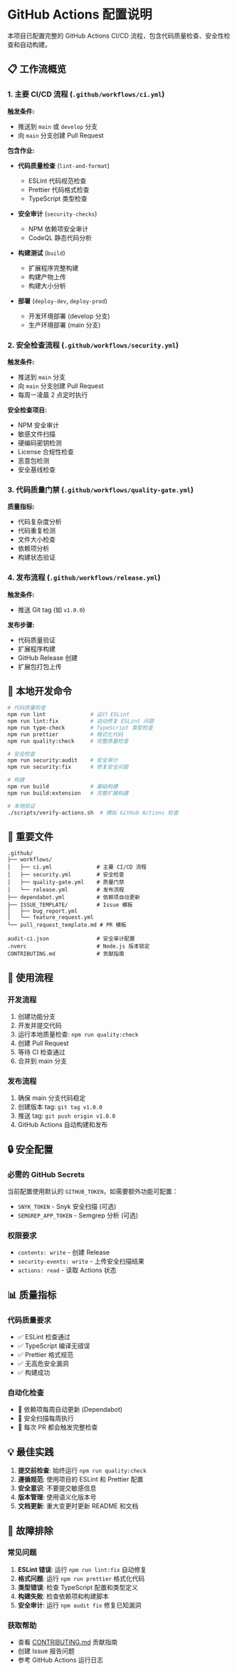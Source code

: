 # GitHub Actions 配置说明

本项目已配置完整的 GitHub Actions CI/CD 流程，包含代码质量检查、安全性检查和自动构建。

## 📋 工作流概览

### 1. 主要 CI/CD 流程 (`.github/workflows/ci.yml`)

**触发条件:**

- 推送到 `main` 或 `develop` 分支
- 向 `main` 分支创建 Pull Request

**包含作业:**

- **代码质量检查** (`lint-and-format`)
    - ESLint 代码规范检查
    - Prettier 代码格式检查
    - TypeScript 类型检查

- **安全审计** (`security-checks`)
    - NPM 依赖项安全审计
    - CodeQL 静态代码分析

- **构建测试** (`build`)
    - 扩展程序完整构建
    - 构建产物上传
    - 构建大小分析

- **部署** (`deploy-dev`, `deploy-prod`)
    - 开发环境部署 (develop 分支)
    - 生产环境部署 (main 分支)

### 2. 安全检查流程 (`.github/workflows/security.yml`)

**触发条件:**

- 推送到 `main` 分支
- 向 `main` 分支创建 Pull Request
- 每周一凌晨 2 点定时执行

**安全检查项目:**

- NPM 安全审计
- 敏感文件扫描
- 硬编码密钥检测
- License 合规性检查
- 恶意包检测
- 安全基线检查

### 3. 代码质量门禁 (`.github/workflows/quality-gate.yml`)

**质量指标:**

- 代码复杂度分析
- 代码重复检测
- 文件大小检查
- 依赖项分析
- 构建状态验证

### 4. 发布流程 (`.github/workflows/release.yml`)

**触发条件:**

- 推送 Git tag (如 `v1.0.0`)

**发布步骤:**

- 代码质量验证
- 扩展程序构建
- GitHub Release 创建
- 扩展包打包上传

## 🔧 本地开发命令

```bash
# 代码质量检查
npm run lint              # 运行 ESLint
npm run lint:fix          # 自动修复 ESLint 问题
npm run type-check        # TypeScript 类型检查
npm run prettier          # 格式化代码
npm run quality:check     # 完整质量检查

# 安全检查
npm run security:audit    # 安全审计
npm run security:fix      # 修复安全问题

# 构建
npm run build             # 基础构建
npm run build:extension   # 完整扩展构建

# 本地验证
./scripts/verify-actions.sh  # 模拟 GitHub Actions 检查
```

## 📁 重要文件

```
.github/
├── workflows/
│   ├── ci.yml              # 主要 CI/CD 流程
│   ├── security.yml        # 安全检查
│   ├── quality-gate.yml    # 质量门禁
│   └── release.yml         # 发布流程
├── dependabot.yml          # 依赖项自动更新
├── ISSUE_TEMPLATE/         # Issue 模板
│   ├── bug_report.yml
│   └── feature_request.yml
└── pull_request_template.md # PR 模板

audit-ci.json               # 安全审计配置
.nvmrc                      # Node.js 版本锁定
CONTRIBUTING.md             # 贡献指南
```

## 🚀 使用流程

### 开发流程

1. 创建功能分支
2. 开发并提交代码
3. 运行本地质量检查: `npm run quality:check`
4. 创建 Pull Request
5. 等待 CI 检查通过
6. 合并到 main 分支

### 发布流程

1. 确保 main 分支代码稳定
2. 创建版本 tag: `git tag v1.0.0`
3. 推送 tag: `git push origin v1.0.0`
4. GitHub Actions 自动构建和发布

## 🔒 安全配置

### 必需的 GitHub Secrets

当前配置使用默认的 `GITHUB_TOKEN`，如需要额外功能可配置：

- `SNYK_TOKEN` - Snyk 安全扫描 (可选)
- `SEMGREP_APP_TOKEN` - Semgrep 分析 (可选)

### 权限要求

- `contents: write` - 创建 Release
- `security-events: write` - 上传安全扫描结果
- `actions: read` - 读取 Actions 状态

## 📊 质量指标

### 代码质量要求

- ✅ ESLint 检查通过
- ✅ TypeScript 编译无错误
- ✅ Prettier 格式规范
- ✅ 无高危安全漏洞
- ✅ 构建成功

### 自动化检查

- 🔄 依赖项每周自动更新 (Dependabot)
- 🔄 安全扫描每周执行
- 🔄 每次 PR 都会触发完整检查

## 💡 最佳实践

1. **提交前检查**: 始终运行 `npm run quality:check`
2. **遵循规范**: 使用项目的 ESLint 和 Prettier 配置
3. **安全意识**: 不要提交敏感信息
4. **版本管理**: 使用语义化版本号
5. **文档更新**: 重大变更时更新 README 和文档

## 🐛 故障排除

### 常见问题

1. **ESLint 错误**: 运行 `npm run lint:fix` 自动修复
2. **格式问题**: 运行 `npm run prettier` 格式化代码
3. **类型错误**: 检查 TypeScript 配置和类型定义
4. **构建失败**: 检查依赖项和构建脚本
5. **安全审计**: 运行 `npm audit fix` 修复已知漏洞

### 获取帮助

- 查看 [CONTRIBUTING.md](./CONTRIBUTING.md) 贡献指南
- 创建 Issue 报告问题
- 参考 GitHub Actions 运行日志
